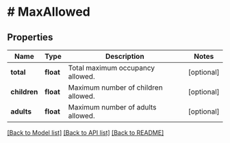 # # MaxAllowed

## Properties

Name | Type | Description | Notes
------------ | ------------- | ------------- | -------------
**total** | **float** | Total maximum occupancy allowed. | [optional]
**children** | **float** | Maximum number of children allowed. | [optional]
**adults** | **float** | Maximum number of adults allowed. | [optional]

[[Back to Model list]](../../README.md#models) [[Back to API list]](../../README.md#endpoints) [[Back to README]](../../README.md)
